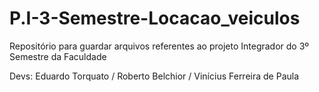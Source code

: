 # P.I-3-Semestre-Locacao_veiculos
Repositório para guardar arquivos referentes ao projeto Integrador do 3º Semestre da Faculdade




Devs:
Eduardo Torquato /
Roberto Belchior /
Vinícius Ferreira de Paula
